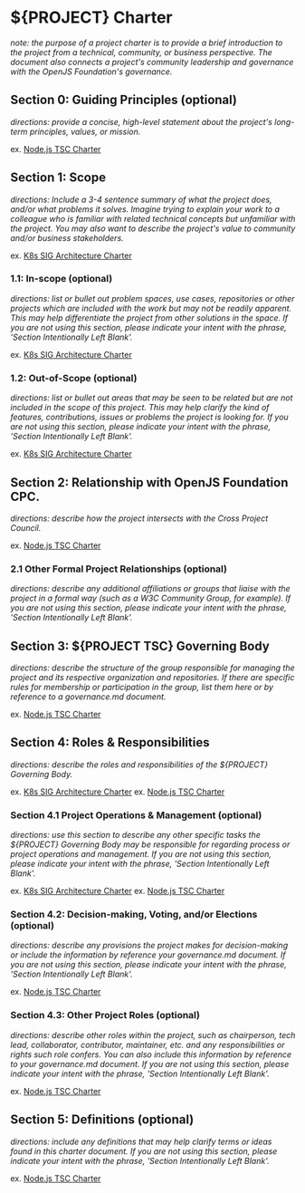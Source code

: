 # ${PROJECT} Charter

_note: the purpose of a project charter is to provide a brief introduction_
_to the project from a technical, community, or business perspective. The_ 
_document also connects a project's community leadership and governance with the_
_OpenJS Foundation's governance._


## Section 0: Guiding Principles (optional)

_directions: provide a concise, high-level statement about_
_the project's long-term principles, values, or mission._

ex. [Node.js TSC Charter](https://github.com/nodejs/TSC/blob/HEAD/TSC-Charter.md#section-1-guiding-principle)

## Section 1: Scope

_directions: Include a 3-4 sentence summary of what the project does,_
_and/or what problems it solves. Imagine trying to explain your work_
_to a colleague who is familiar with related technical concepts but unfamiliar_
_with the project. You may also want to describe the project's value to community_
_and/or business stakeholders._

ex. [K8s SIG Architecture Charter](https://github.com/kubernetes/community/blob/HEAD/sig-architecture/charter.md#scope)

### 1.1: In-scope (optional)

_directions: list or bullet out problem spaces, use cases, repositories_
_or other projects which are included with the work but may not be readily_
_apparent. This may help differentiate the project from other solutions in the_
_space. If you are not using this section, please indicate your intent with the_
_phrase, 'Section Intentionally Left Blank'._

ex. [K8s SIG Architecture Charter](https://github.com/kubernetes/community/blob/HEAD/sig-architecture/charter.md#in-scope)

### 1.2: Out-of-Scope (optional)

_directions: list or bullet out areas that may be seen to be related but are_
_not included in the scope of this project. This may help clarify the kind of_
_features, contributions, issues or problems the project is looking for._
_If you are not using this section, please indicate your intent with the_
_phrase, 'Section Intentionally Left Blank'._

ex. [K8s SIG Architecture Charter](https://github.com/kubernetes/community/blob/HEAD/sig-architecture/charter.md#out-of-scope)

## Section 2: Relationship with OpenJS Foundation CPC.

_directions: describe how the project intersects with the Cross Project_
_Council._ 

ex. [Node.js TSC Charter](https://github.com/nodejs/TSC/blob/HEAD/TSC-Charter.md#section-2-evolution-of-openjs-foundation-governance)

### 2.1 Other Formal Project Relationships (optional)

_directions: describe any additional affiliations or groups that liaise with_
_the project in a formal way (such as a W3C Community Group, for example)._ 
_If you are not using this section, please indicate your intent with the_
_phrase, 'Section Intentionally Left Blank'._

## Section 3: ${PROJECT TSC} Governing Body

_directions: describe the structure of the group responsible for managing_
_the project and its respective organization and repositories. If there are_
_specific rules for membership or participation in the group, list them here or_
_by reference to a governance.md document._

ex. [Node.js TSC Charter](https://github.com/nodejs/TSC/blob/HEAD/TSC-Charter.md#section-3-establishment-of-the-tsc)

## Section 4: Roles & Responsibilities 

_directions: describe the roles and responsibilities of the ${PROJECT} Governing Body._

ex. [K8s SIG Architecture Charter](https://github.com/kubernetes/community/blob/HEAD/sig-architecture/charter.md#roles-and-organization-management)
ex. [Node.js TSC Charter](https://github.com/nodejs/TSC/blob/HEAD/TSC-Charter.md#section-4-responsibilities-of-the-tsc)

### Section 4.1 Project Operations & Management (optional)

_directions: use this section to describe any other specific tasks the_
_${PROJECT} Governing Body may be responsible for regarding process or project_
_operations and management. If you are not using this section, please indicate_
_your intent with the phrase, 'Section Intentionally Left Blank'._

ex. [K8s SIG Architecture Charter](https://github.com/kubernetes/community/blob/HEAD/sig-architecture/charter.md#roles-and-organization-management)
ex. [Node.js TSC Charter](https://github.com/nodejs/TSC/blob/HEAD/TSC-Charter.md#section-5-nodejs-project-operations)

### Section 4.2: Decision-making, Voting, and/or Elections (optional)

_directions: describe any provisions the project makes for decision-making_
_or include the information by reference your governance.md document._
_If you are not using this section, please indicate your intent with the_
_phrase, 'Section Intentionally Left Blank'._

ex. [Node.js TSC Charter](https://github.com/nodejs/TSC/blob/HEAD/TSC-Charter.md#section-6-elections)

### Section 4.3: Other Project Roles (optional)

_directions: describe other roles within the project, such as chairperson,_
_tech lead, collaborator, contributor, maintainer, etc. and any responsibilities or_
_rights such role confers. You can also include this information by_
_reference to your governance.md document._
_If you are not using this section, please indicate your intent with the_
_phrase, 'Section Intentionally Left Blank'._

ex. [Node.js TSC Charter](https://github.com/nodejs/TSC/blob/HEAD/TSC-Charter.md#section-8-project-roles)

## Section 5: Definitions (optional)

_directions: include any definitions that may help clarify terms or ideas found_
_in this charter document. If you are not using this section, please indicate_ 
_your intent with the phrase, 'Section Intentionally Left Blank'._

ex. [Node.js TSC Charter](https://github.com/nodejs/TSC/blob/HEAD/TSC-Charter.md#section-9-definitions)
